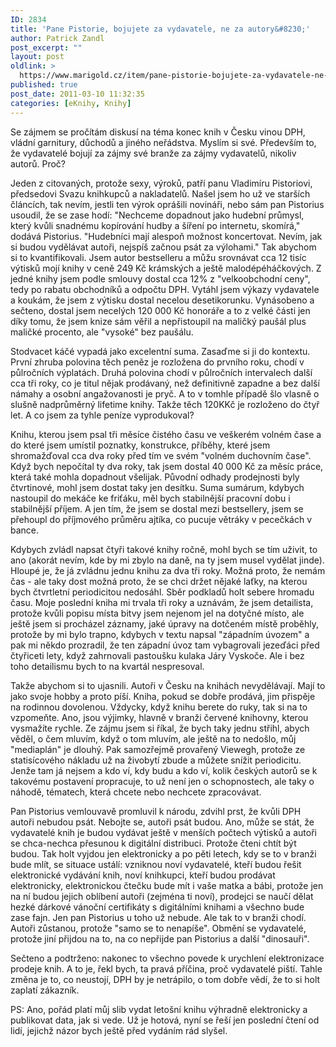 ```yaml
---
ID: 2834
title: 'Pane Pistorie, bojujete za vydavatele, ne za autory&#8230;'
author: Patrick Zandl
post_excerpt: ""
layout: post
oldlink: >
  https://www.marigold.cz/item/pane-pistorie-bojujete-za-vydavatele-ne-za-autory
published: true
post_date: 2011-03-10 11:32:35
categories: [eKnihy, Knihy]
---
```

Se zájmem se pročítám diskusí na téma konec knih v Česku vinou DPH, vládní garnitury, důchodů a jiného neřádstva. Myslím si své. Především to, že vydavatelé bojují za zájmy své branže za zájmy vydavatelů, nikoliv autorů. Proč?

Jeden z citovaných, protože sexy, výroků, patří panu Vladimíru Pistoriovi, předsedovi Svazu knihkupců a nakladatelů. Našel jsem ho už ve starších článcích, tak nevím, jestli ten výrok oprášili novináři, nebo sám pan Pistorius usoudil, že se zase hodí: "Nechceme dopadnout jako hudební průmysl, který kvůli snadnému kopírování hudby a šíření po internetu, skomírá," dodává Pistorius. "Hudebníci mají alespoň možnost koncertovat. Nevím, jak si budou vydělávat autoři, nejspíš začnou psát za výlohami."
Tak abychom si to kvantifikovali.
Jsem autor bestselleru a můžu srovnávat cca 12 tisíc výtisků mojí knihy v ceně 249 Kč krámských a ještě malodépéháčkových. Z jedné knihy jsem podle smlouvy dostal cca 12% z "velkoobchodní ceny", tedy po rabatu obchodníků a odpočtu DPH. Vytáhl jsem výkazy vydavatele a koukám, že jsem z výtisku dostal necelou desetikorunku. Vynásobeno a sečteno, dostal jsem necelých 120 000 Kč honoráře a to z velké části jen díky tomu, že jsem knize sám věřil a nepřistoupil na maličký paušál plus maličké procento, ale "vysoké" bez paušálu. 

Stodvacet káčé vypadá jako excelentní suma. Zasaďme si ji do kontextu. První zhruba polovina těch peněz je rozložena do prvního roku, chodí v půlročních výplatách. Druhá polovina chodí v půlročních intervalech další cca tři roky, co je titul nějak prodávaný, než definitivně zapadne a bez další námahy a osobní angažovanosti je pryč. A to v tomhle případě šlo vlasně o slušně nadprůměrný lifetime knihy. Takže těch 120KKč je rozloženo do čtyř let. A co jsem za tyhle peníze vyprodukoval?

Knihu, kterou jsem psal tři měsíce čistého času ve veškerém volném čase a do které jsem umístil poznatky, konstrukce, příběhy, které jsem shromažďoval cca dva roky před tím ve svém "volném duchovním čase". Když bych nepočítal ty dva roky, tak jsem dostal 40 000 Kč za měsíc práce, která také mohla dopadnout všelijak. Původní odhady prodejnosti byly čtvrtinové, mohl jsem dostat taky jen desítku. Suma sumárum, kdybych nastoupil do mekáče ke friťáku, měl bych stabilnější pracovní dobu i stabilnější příjem. A jen tím, že jsem se dostal mezi bestsellery, jsem se přehoupl do příjmového průměru ajtíka, co pucuje větráky v pecečkách v bance. 

Kdybych zvládl napsat čtyři takové knihy ročně, mohl bych se tím uživit, to ano (akorát nevím, kde by mi zbylo na daně, na ty jsem musel vydělat jinde). Hloupé je, že já zvládnu jednu knihu za dva tři roky. Možná proto, že nemám čas - ale taky dost možná proto, že se chci držet nějaké laťky, na kterou bych čtvrtletní periodicitou nedosáhl. Sběr podkladů holt sebere hromadu času. Moje poslední kniha mi trvala tři roky a uznávám, že jsem detailista, protože kvůli popisu místa bitvy jsem nejenom jel na dotyčné místo, ale ještě jsem si procházel záznamy, jaké úpravy na dotčeném místě proběhly, protože by mi bylo trapno, kdybych v textu napsal "západním úvozem" a pak mi někdo prozradil, že ten západní úvoz tam vybagrovali jezeďáci před čtyřiceti lety, když zahrnovali pastoušku kulaka Járy Vyskoče. Ale i bez toho detailismu bych to na kvartál nespresoval. 

Takže abychom si to ujasnili. Autoři v Česku na knihách nevydělávají. Mají to jako svoje hobby a proto píší. Kniha, pokud se dobře prodává, jim přispěje na rodinnou dovolenou. Vždycky, když knihu berete do ruky, tak si na to vzpomeňte. Ano, jsou výjimky, hlavně v branži červené knihovny, kterou vysmažíte rychle. Ze zájmu jsem si říkal, že bych taky jednu střihl, abych věděl, o čem mluvím, když o tom mluvím, ale ještě na to nedošlo, můj "mediaplán" je dlouhý. Pak samozřejmě provařený Viewegh, protože ze statisícového nákladu už na živobytí zbude a můžete snížit periodicitu. Jenže tam já nejsem a kdo ví, kdy budu a kdo ví, kolik českých autorů se k takovému postavení propracuje, to už není jen o schopnostech, ale taky o náhodě, tématech, která chcete nebo nechcete  zpracovávat. 

Pan Pistorius vemlouvavě promluvil k národu, zdvihl prst, že kvůli DPH autoři nebudou psát. Nebojte se, autoři psát budou. Ano, může se stát, že vydavatelé knih je budou vydávat ještě v menších počtech výtisků a autoři se chca-nechca přesunou k digitální distribuci. Protože čteni chtít být budou. Tak holt vyjdou jen elektronicky a po pěti letech, kdy se to v branži bude mlít, se situace ustálí: vzniknou noví vydavatelé, kteří budou řešit elektronické vydávání knih, noví knihkupci, kteří budou prodávat elektronicky, elektronickou čtečku bude mít i vaše matka a bábi, protože jen na ní budou jejich oblíbení autoři (zejména ti noví), prodejci se naučí dělat hezké dárkové vánoční certifikáty s digitálními knihami a všechno bude zase fajn. Jen pan Pistorius u toho už nebude. Ale tak to v branži chodí. Autoři zůstanou, protože "samo se to nenapíše". Obmění se vydavatelé, protože jiní přijdou na to, na co nepřijde pan Pistorius a další "dinosauři".

Sečteno a podtrženo: nakonec to všechno povede k urychlení elektronizace prodeje knih. A to je, řekl bych, ta pravá příčina, proč vydavatelé piští. Tahle změna je to, co neustojí, DPH by je netrápilo, o tom dobře vědí, že to si holt zaplatí zákazník. 

PS: Ano, pořád platí můj slib vydat letošní knihu výhradně elektronicky a publikovat data, jak si vede. Už je hotová, nyní se řeší jen poslední čtení od lidí, jejichž názor bych ještě před vydáním rád slyšel.